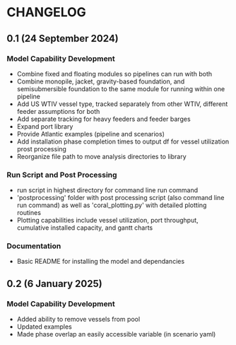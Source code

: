 #  CHANGELOG

## 0.1 (24 September 2024)

### Model Capability Development
- Combine fixed and floating modules so pipelines can run with both
- Combine monopile, jacket, gravity-based foundation, and semisubmersible foundation to the same module for running within one pipeline
- Add US WTIV vessel type, tracked separately from other WTIV, different feeder assumptions for both
- Add separate tracking for heavy feeders and feeder barges
- Expand port library
- Provide Atlantic examples (pipeline and scenarios)
- Add installation phase completion times to output df for vessel utilization prost processing
- Reorganize file path to move analysis directories to library

### Run Script and Post Processing
- run script in highest directory for command line run command
- 'postprocessing' folder with post processing script (also command line run command) as well as 'coral_plotting.py' with detailed plotting routines 
- Plotting capabilities include vessel utilization, port throughput, cumulative installed capacity, and gantt charts

### Documentation
- Basic README for installing the model and dependancies

## 0.2 (6 January 2025)

### Model Capability Development
- Added ability to remove vessels from pool
- Updated examples
- Made phase overlap an easily accessible variable (in scenario yaml)